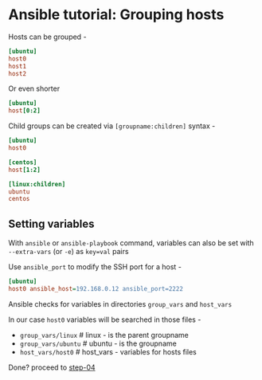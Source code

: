 # Ansible tutorial: Grouping hosts

Hosts can be grouped -

```ini
[ubuntu]
host0
host1
host2
```

Or even shorter

```ini
[ubuntu]
host[0:2]
```

Child groups can be created via `[groupname:children]` syntax - 

```ini
[ubuntu]
host0

[centos]
host[1:2]

[linux:children]
ubuntu
centos
```


## Setting variables

With `ansible` or `ansible-playbook` command, variables can also be set
with `--extra-vars` (or `-e`) as `key=val` pairs 

Use `ansible_port` to modify the SSH port for a host - 

```ini
[ubuntu]
host0 ansible_host=192.168.0.12 ansible_port=2222
```

Ansible checks for variables in directories `group_vars` and `host_vars`

In our case `host0` variables will be searched in those files - 

- `group_vars/linux`  # linux - is the parent groupname
- `group_vars/ubuntu` # ubuntu - is the groupname
- `host_vars/host0`   # host_vars - variables for hosts files


Done? proceed to [step-04](../step-04/)